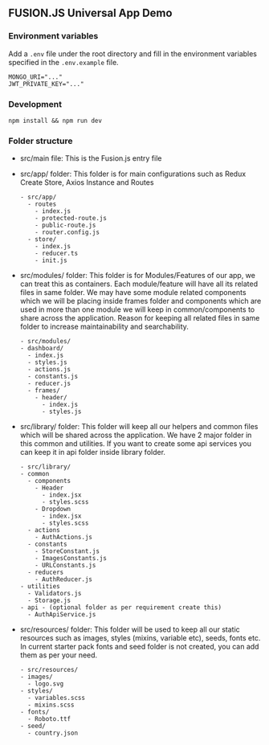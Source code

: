## FUSION.JS Universal App Demo

### Environment variables

Add a `.env` file under the root directory and fill in the environment variables specified in the `.env.example` file.

```
MONGO_URI="..."
JWT_PRIVATE_KEY="..."
```

### Development

```
npm install && npm run dev
```

### Folder structure

- src/main file: This is the Fusion.js entry file

- src/app/ folder: This folder is for main configurations such as Redux Create Store, Axios Instance and Routes
  ```
  - src/app/
    - routes
      - index.js
      - protected-route.js
      - public-route.js
      - router.config.js
    - store/
      - index.js
      - reducer.ts
      - init.js
  ```
- src/modules/ folder: This folder is for Modules/Features of our app, we can treat this as containers. Each module/feature will have all its related files in same folder. We may have some module related components which we will be placing inside frames folder and components which are used in more than one module we will keep in common/components to share across the application. Reason for keeping all related files in same folder to increase maintainability and searchability.
  ```
  - src/modules/
  - dashboard/
    - index.js
    - styles.js
    - actions.js
    - constants.js
    - reducer.js
    - frames/
      - header/
        - index.js
        - styles.js
  ```
- src/library/ folder: This folder will keep all our helpers and common files which will be shared across the application. We have 2 major folder in this common and utilities. If you want to create some api services you can keep it in api folder inside library folder.

  ```
  - src/library/
  - common
    - components
      - Header
        - index.jsx
        - styles.scss
      - Dropdown
        - index.jsx
        - styles.scss
    - actions
      - AuthActions.js
    - constants
      - StoreConstant.js
      - ImagesConstants.js
      - URLConstants.js
    - reducers
      - AuthReducer.js
  - utilities
    - Validators.js
    - Storage.js
  - api - (optional folder as per requirement create this)
    - AuthApiService.js
  ```

- src/resources/ folder: This folder will be used to keep all our static resources such as images, styles (mixins, variable etc), seeds, fonts etc. In current starter pack fonts and seed folder is not created, you can add them as per your need.
  ```
  - src/resources/
  - images/
    - logo.svg
  - styles/
    - variables.scss
    - mixins.scss
  - fonts/
    - Roboto.ttf
  - seed/
    - country.json
  ```
